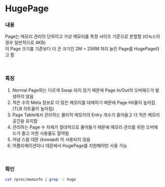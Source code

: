 HugePage
===

### 내용
Page는 메모리 관리의 단위이고 가상 메모리를 특정 사이즈 기준으로 분할함 (리눅스의 경우 일반적으로 4KB)<br>이 Page 크기를 기존보다 더 큰 크기인 2M ~ 256M 까지 늘린 Page를 HugePage라고 함

<br>

### 특징
1. Normal Page와는 다르게 Swap 되지 않기 때문에 Page In/Out의 오버헤드가 발생하지 않음
1. 적은 수의 Meta 정보로 더 많은 메모리를 대체하기 때문에 Page Hit율이 높아짐 (TLB 히트율이 높아짐)
1. Page Table에서 관리하는 물리적 메모리의 Entry 개수가 줄어들고 더 적은 메모리 공간을 유지함
1. 관리하는 Page 수 자체가 절대적으로 줄어들기 때문에 메모리 관리를 위한 오버헤드가 줄고 자원 사용율도 절약됨
1. 커널 스왑 데몬 (kswapd) 이 사용되지 않음
1. 어플리케이션이나 데몬에서 HugePage를 지원해야만 사용 가능

<br>

### 확인
```sh
cat /proc/meminfo | grep -i huge
```

<br>
